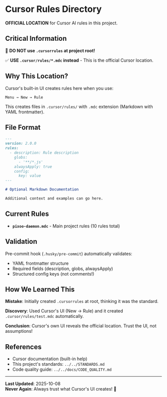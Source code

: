 # Cursor Rules Directory

**OFFICIAL LOCATION** for Cursor AI rules in this project.

## Critical Information

🚨 **DO NOT use `.cursorrules` at project root!**

✅ **USE `.cursor/rules/*.mdc` instead** - This is the official Cursor location.

## Why This Location?

Cursor's built-in UI creates rules here when you use:

```
Menu → New → Rule
```

This creates files in `.cursor/rules/` with `.mdc` extension (Markdown with YAML
frontmatter).

## File Format

```markdown
---
version: 2.0.0
rules:
  - description: Rule description
    globs:
      - '**/*.js'
    alwaysApply: true
    config:
      key: value
---

# Optional Markdown Documentation

Additional context and examples can go here.
```

## Current Rules

- **`pixoo-daemon.mdc`** - Main project rules (10 rules total)

## Validation

Pre-commit hook (`.husky/pre-commit`) automatically validates:

- YAML frontmatter structure
- Required fields (description, globs, alwaysApply)
- Structured config keys (not comments!)

## How We Learned This

**Mistake**: Initially created `.cursorrules` at root, thinking it was the standard.

**Discovery**: Used Cursor's UI (New → Rule) and it created `.cursor/rules/test.mdc`
automatically.

**Conclusion**: Cursor's own UI reveals the official location. Trust the UI, not
assumptions!

## References

- Cursor documentation (built-in help)
- This project's standards: `../../STANDARDS.md`
- Code quality guide: `../../docs/CODE_QUALITY.md`

---

**Last Updated**: 2025-10-08  
**Never Again**: Always trust what Cursor's UI creates! 🎯
